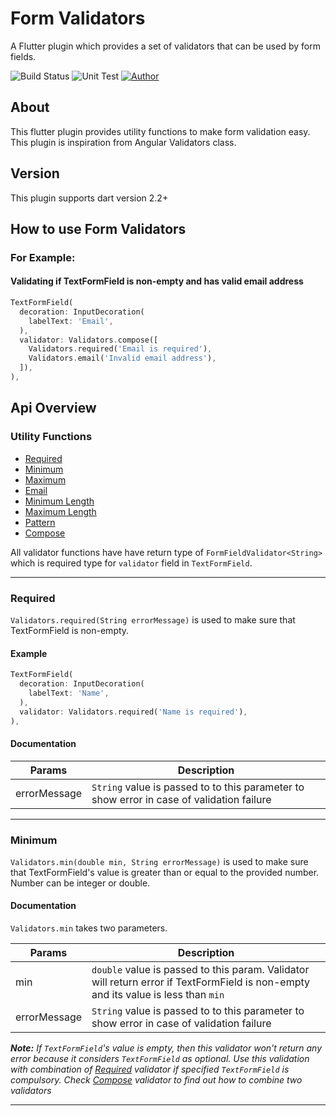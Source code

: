 # Form Validators
A Flutter plugin which provides a set of validators that can be used by form fields.

![Build Status](https://img.shields.io/badge/build-passing-green)
![Unit Test](https://img.shields.io/badge/unit%20tests-passing-green)
[![Author](https://img.shields.io/badge/author-wisecrab-green)](https://wisecrab.com)

## About
This flutter plugin provides utility functions to make form validation easy. This plugin is inspiration from Angular Validators class.

## Version
This plugin supports dart version 2.2+

## How to use Form Validators

### For Example:
#### Validating if TextFormField is non-empty and has valid email address

```dart
TextFormField(
  decoration: InputDecoration(
    labelText: 'Email',
  ),
  validator: Validators.compose([
    Validators.required('Email is required'),
    Validators.email('Invalid email address'),
  ]),
),
```

## Api Overview
### Utility Functions
- [Required](#required)
- [Minimum](#minimun)
- [Maximum](#maximun)
- [Email](#email)
- [Minimum Length](#minimum-length)
- [Maximum Length](#maximum-length)
- [Pattern](#pattern)
- [Compose](#compose)

All validator functions have have return type of `FormFieldValidator<String>` which is required type for `validator` field in `TextFormField`.

___

### Required

`Validators.required(String errorMessage)` is used to make sure that TextFormField is non-empty.

#### Example
```dart
TextFormField(
  decoration: InputDecoration(
    labelText: 'Name',
  ),
  validator: Validators.required('Name is required'),
),
```
#### Documentation

| Params        | Description   |
| ------------- | ------------- |
| errorMessage  | `String` value is passed to to this parameter to show error in case of validation failure|

___

### Minimum
`Validators.min(double min, String errorMessage)` is used to make sure that TextFormField's value is greater than or equal to the provided number. Number can be integer or double.

#### Documentation
`Validators.min` takes two parameters.

| Params        | Description   |
| ------------- | ------------- |
|       min     | `double` value is passed to this param. Validator will return error if TextFormField is non-empty and its value is less than `min`|
| errorMessage  | `String` value is passed to to this parameter to show error in case of validation failure|

**_Note:_** _If `TextFormField`'s value is empty, then this validator won't return any error because it considers `TextFormField` as optional. Use this validation with combination of [Required](#required) validator if specified `TextFormField` is compulsory. Check [Compose](#compose) validator to find out how to combine two validators_

___